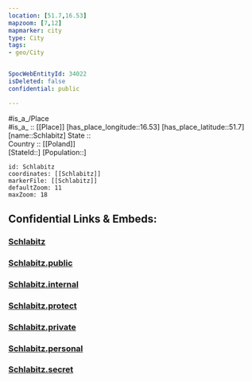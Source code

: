 ```yaml
---
location: [51.7,16.53] 
mapzoom: [7,12] 
mapmarker: city 
type: City
tags:
- geo/City


SpocWebEntityId: 34022
isDeleted: false
confidential: public

---
```

#is_a_/Place  
#is_a_ :: [[Place]] 
[has_place_longitude::16.53] 
[has_place_latitude::51.7] 
[name::Schlabitz] 
State ::  
Country :: [[Poland]]  
[StateId::] 
[Population::] 



```leaflet
id: Schlabitz
coordinates: [[Schlabitz]] 
markerFile: [[Schlabitz]] 
defaultZoom: 11 
maxZoom: 18
```


## Confidential Links & Embeds: 

### [Schlabitz](/_Standards/Earth/Continent/Europe/Europe~East/Poland/Provinces~Poland/Lower_Silesian/City/Schlabitz.md) 

### [Schlabitz.public](/_public/Earth/Continent/Europe/Europe~East/Poland/Provinces~Poland/Lower_Silesian/City/Schlabitz.public.md) 

### [Schlabitz.internal](/_internal/Earth/Continent/Europe/Europe~East/Poland/Provinces~Poland/Lower_Silesian/City/Schlabitz.internal.md) 

### [Schlabitz.protect](/_protect/Earth/Continent/Europe/Europe~East/Poland/Provinces~Poland/Lower_Silesian/City/Schlabitz.protect.md) 

### [Schlabitz.private](/_private/Earth/Continent/Europe/Europe~East/Poland/Provinces~Poland/Lower_Silesian/City/Schlabitz.private.md) 

### [Schlabitz.personal](/_personal/Earth/Continent/Europe/Europe~East/Poland/Provinces~Poland/Lower_Silesian/City/Schlabitz.personal.md) 

### [Schlabitz.secret](/_secret/Earth/Continent/Europe/Europe~East/Poland/Provinces~Poland/Lower_Silesian/City/Schlabitz.secret.md)

